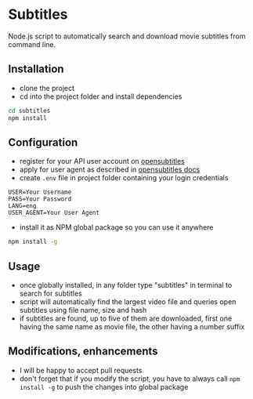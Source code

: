 # Subtitles
Node.js script to automatically search and download movie subtitles from command line.

## Installation
- clone the project
- cd into the project folder and install dependencies
```bash
cd subtitles
npm install
```

## Configuration
- register for your API user account on [opensubtitles](https://www.opensubtitles.org)
- apply for user agent as described in [opensubtitles docs](http://trac.opensubtitles.org/projects/opensubtitles/wiki/DevReadFirst)
- create `.env` file in project folder containing your login credentials
```
USER=Your Username
PASS=Your Password
LANG=eng
USER_AGENT=Your User Agent
```
- install it as NPM global package so you can use it anywhere
```bash
npm install -g
```

## Usage
- once globally installed, in any folder type "subtitles" in terminal to search for subtitles
- script will automatically find the largest video file and queries open subtitles using file name, size and hash
- if subtitles are found, up to five of them are downloaded, first one having the same name as movie file, the other having a number suffix

## Modifications, enhancements
- I will be happy to accept pull requests
- don't forget that if you modify the script, you have to always call `npm install -g` to push the changes into global package